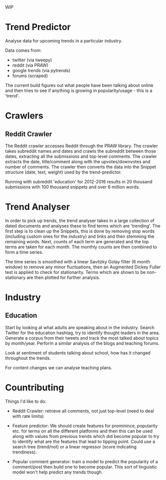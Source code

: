 WIP
# Trend Predictor
Analyse data for upcoming trends in a particular industry.

Data comes from:
- twitter (via tweepy)
- reddit (via PRAW)
- google trends (via pytrends)
- forums (scraped)

The current build figures out what people have been talking about online and then tries to see if anything is growing in popularity/usage - this is a 'trend'.

# Crawlers

## Reddit Crawler
The Reddit crawler accesses Reddit through the PRAW library. The crawler takes subreddit names and dates and crawls the subreddit between those dates, extracting all the submissions and top-level comments. The crawler extracts the date, title/comment along with the upvotes/downvotes and number of comments. The crawler then converts the data into the Snippet structure (date, text, weight) used by the trend-predictor.

Running with subreddit 'education' for 2012-2016 results in 20 thousand submissions with 100 thousand snippets and over 6 million words.

# Trend Analyser

In order to pick up trends, the trend analyser takes in a large collection of dated documents and analyses these to find terms which are 'trending'. The first step is to clean up the Snippets, this is done by removing stop words (including custom ones for the industry) and links and then stemming the remaining words. Next, counts of each term are generated and the top terms are taken for each month. The monthly counts are then combined to form a time series. 

The time series is smoothed with a linear Savitzky Golay filter (6 month window) to remove any minor fluctuations, then an Augmented Dickey Fuller test is applied to check for stationarity. Terms which are shown to be non-stationary are then plotted for further analysis.

# Industry
## Education
Start by looking at what adults are speaking about in the industry. Search Twitter for the education hashtag, try to identify thought leaders in the area. Generate a corpus from their tweets and track the most talked about topics by month/year. Perform a similar analysis of the blogs and teaching forums.

Look at sentiment of students talking about school, how has it changed throughout the trends.

For content changes we can analyse teaching plans.

# Countributing

Things I'd like to do:
- Reddit Crawler: retrieve all comments, not just top-level (need to deal with rate limits)

- Feature predictor: We should create features for prominince, popularity etc. for terms on all the different platforms and then this can be used along with values from previous trends which did become popular to try to identify what are the features that lead to tipping point. Could use a search tree (trend/not) or a linear regressor (score indicating trendiness).

- Popular comment generator: train a model to predict the popularity of a comment/post then build one to become popular. This sort of linguistic model won't help predict any trends though.
